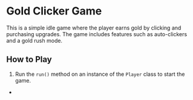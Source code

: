 # Gold Clicker Game

This is a simple idle game where the player earns gold by clicking and purchasing upgrades. The game includes features such as auto-clickers and a gold rush mode.

## How to Play
1. Run the `run()` method on an instance of the `Player` class to start the game.
*
